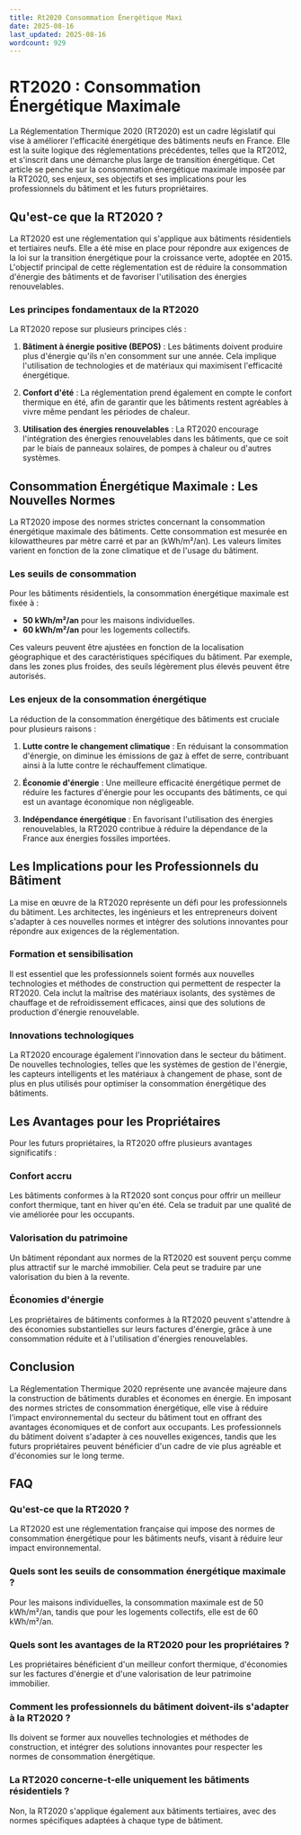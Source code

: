 ```yaml
---
title: Rt2020 Consommation Énergétique Maxi
date: 2025-08-16
last_updated: 2025-08-16
wordcount: 929
---
```


# RT2020 : Consommation Énergétique Maximale

La Réglementation Thermique 2020 (RT2020) est un cadre législatif qui vise à améliorer l'efficacité énergétique des bâtiments neufs en France. Elle est la suite logique des réglementations précédentes, telles que la RT2012, et s'inscrit dans une démarche plus large de transition énergétique. Cet article se penche sur la consommation énergétique maximale imposée par la RT2020, ses enjeux, ses objectifs et ses implications pour les professionnels du bâtiment et les futurs propriétaires.

## Qu'est-ce que la RT2020 ?

La RT2020 est une réglementation qui s'applique aux bâtiments résidentiels et tertiaires neufs. Elle a été mise en place pour répondre aux exigences de la loi sur la transition énergétique pour la croissance verte, adoptée en 2015. L'objectif principal de cette réglementation est de réduire la consommation d'énergie des bâtiments et de favoriser l'utilisation des énergies renouvelables.

### Les principes fondamentaux de la RT2020

La RT2020 repose sur plusieurs principes clés :

1. **Bâtiment à énergie positive (BEPOS)** : Les bâtiments doivent produire plus d'énergie qu'ils n'en consomment sur une année. Cela implique l'utilisation de technologies et de matériaux qui maximisent l'efficacité énergétique.
   
2. **Confort d'été** : La réglementation prend également en compte le confort thermique en été, afin de garantir que les bâtiments restent agréables à vivre même pendant les périodes de chaleur.

3. **Utilisation des énergies renouvelables** : La RT2020 encourage l'intégration des énergies renouvelables dans les bâtiments, que ce soit par le biais de panneaux solaires, de pompes à chaleur ou d'autres systèmes.

## Consommation Énergétique Maximale : Les Nouvelles Normes

La RT2020 impose des normes strictes concernant la consommation énergétique maximale des bâtiments. Cette consommation est mesurée en kilowattheures par mètre carré et par an (kWh/m²/an). Les valeurs limites varient en fonction de la zone climatique et de l'usage du bâtiment.

### Les seuils de consommation

Pour les bâtiments résidentiels, la consommation énergétique maximale est fixée à :

- **50 kWh/m²/an** pour les maisons individuelles.
- **60 kWh/m²/an** pour les logements collectifs.

Ces valeurs peuvent être ajustées en fonction de la localisation géographique et des caractéristiques spécifiques du bâtiment. Par exemple, dans les zones plus froides, des seuils légèrement plus élevés peuvent être autorisés.

### Les enjeux de la consommation énergétique

La réduction de la consommation énergétique des bâtiments est cruciale pour plusieurs raisons :

1. **Lutte contre le changement climatique** : En réduisant la consommation d'énergie, on diminue les émissions de gaz à effet de serre, contribuant ainsi à la lutte contre le réchauffement climatique.

2. **Économie d'énergie** : Une meilleure efficacité énergétique permet de réduire les factures d'énergie pour les occupants des bâtiments, ce qui est un avantage économique non négligeable.

3. **Indépendance énergétique** : En favorisant l'utilisation des énergies renouvelables, la RT2020 contribue à réduire la dépendance de la France aux énergies fossiles importées.

## Les Implications pour les Professionnels du Bâtiment

La mise en œuvre de la RT2020 représente un défi pour les professionnels du bâtiment. Les architectes, les ingénieurs et les entrepreneurs doivent s'adapter à ces nouvelles normes et intégrer des solutions innovantes pour répondre aux exigences de la réglementation.

### Formation et sensibilisation

Il est essentiel que les professionnels soient formés aux nouvelles technologies et méthodes de construction qui permettent de respecter la RT2020. Cela inclut la maîtrise des matériaux isolants, des systèmes de chauffage et de refroidissement efficaces, ainsi que des solutions de production d'énergie renouvelable.

### Innovations technologiques

La RT2020 encourage également l'innovation dans le secteur du bâtiment. De nouvelles technologies, telles que les systèmes de gestion de l'énergie, les capteurs intelligents et les matériaux à changement de phase, sont de plus en plus utilisés pour optimiser la consommation énergétique des bâtiments.

## Les Avantages pour les Propriétaires

Pour les futurs propriétaires, la RT2020 offre plusieurs avantages significatifs :

### Confort accru

Les bâtiments conformes à la RT2020 sont conçus pour offrir un meilleur confort thermique, tant en hiver qu'en été. Cela se traduit par une qualité de vie améliorée pour les occupants.

### Valorisation du patrimoine

Un bâtiment répondant aux normes de la RT2020 est souvent perçu comme plus attractif sur le marché immobilier. Cela peut se traduire par une valorisation du bien à la revente.

### Économies d'énergie

Les propriétaires de bâtiments conformes à la RT2020 peuvent s'attendre à des économies substantielles sur leurs factures d'énergie, grâce à une consommation réduite et à l'utilisation d'énergies renouvelables.

## Conclusion

La Réglementation Thermique 2020 représente une avancée majeure dans la construction de bâtiments durables et économes en énergie. En imposant des normes strictes de consommation énergétique, elle vise à réduire l'impact environnemental du secteur du bâtiment tout en offrant des avantages économiques et de confort aux occupants. Les professionnels du bâtiment doivent s'adapter à ces nouvelles exigences, tandis que les futurs propriétaires peuvent bénéficier d'un cadre de vie plus agréable et d'économies sur le long terme.

## FAQ

### Qu'est-ce que la RT2020 ?

La RT2020 est une réglementation française qui impose des normes de consommation énergétique pour les bâtiments neufs, visant à réduire leur impact environnemental.

### Quels sont les seuils de consommation énergétique maximale ?

Pour les maisons individuelles, la consommation maximale est de 50 kWh/m²/an, tandis que pour les logements collectifs, elle est de 60 kWh/m²/an.

### Quels sont les avantages de la RT2020 pour les propriétaires ?

Les propriétaires bénéficient d'un meilleur confort thermique, d'économies sur les factures d'énergie et d'une valorisation de leur patrimoine immobilier.

### Comment les professionnels du bâtiment doivent-ils s'adapter à la RT2020 ?

Ils doivent se former aux nouvelles technologies et méthodes de construction, et intégrer des solutions innovantes pour respecter les normes de consommation énergétique.

### La RT2020 concerne-t-elle uniquement les bâtiments résidentiels ?

Non, la RT2020 s'applique également aux bâtiments tertiaires, avec des normes spécifiques adaptées à chaque type de bâtiment.